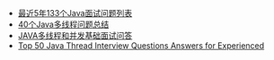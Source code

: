 * [最近5年133个Java面试问题列表](http://www.importnew.com/17232.html)
* [40个Java多线程问题总结](https://mp.weixin.qq.com/s/5OK2aNJ1fdnrvul8PT_ZiQ)
* [JAVA多线程和并发基础面试问答](http://ifeve.com/java-multi-threading-concurrency-interview-questions-with-answers/)
* [Top 50 Java Thread Interview Questions Answers for Experienced](http://javarevisited.blogspot.com/2014/07/top-50-java-multithreading-interview-questions-answers.html)




